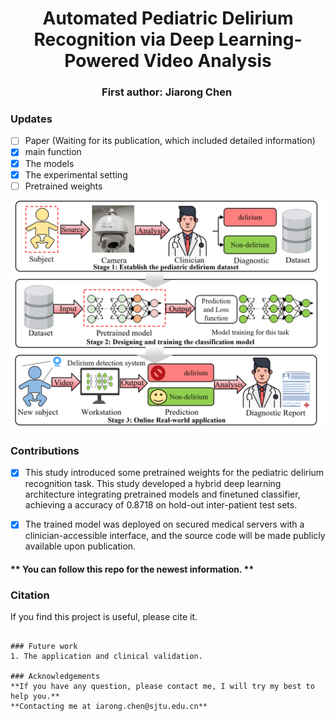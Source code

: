 
<h1 align="center"> 
Automated Pediatric Delirium Recognition via Deep Learning-Powered Video Analysis</h1>

<h3 align="center">
First author: Jiarong Chen&nbsp;
</h3>


### Updates
- [ ] Paper (Waiting for its publication, which included detailed information)
- [x] main function
- [x] The models
- [x] The experimental setting 
- [ ] Pretrained weights

![image](https://github.com/CHENJIAR3/delirium_classification/blob/master/imgs/fig1_v2.png)
### Contributions
- [x] This study introduced some pretrained weights for the pediatric delirium recognition task. This study developed a hybrid deep learning architecture integrating pretrained models and finetuned classifier, achieving a accuracy of 0.8718 on hold-out inter-patient test sets.
- [x] The trained model was deployed on secured medical servers with a clinician-accessible interface, and the source code will be made publicly available upon publication.
      

#### ** You can follow this repo for the newest information. **


### Citation
If you find this project is useful, please cite it.
```

### Future work
1. The application and clinical validation.

### Acknowledgements
**If you have any question, please contact me, I will try my best to help you.**
**Contacting me at iarong.chen@sjtu.edu.cn**
